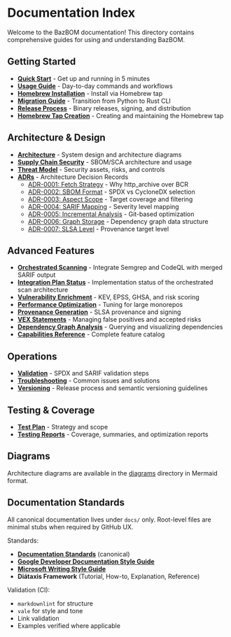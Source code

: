 # Documentation Index

Welcome to the BazBOM documentation! This directory contains comprehensive guides for using and understanding BazBOM.

## Getting Started

- **[Quick Start](QUICKSTART.md)** - Get up and running in 5 minutes
- **[Usage Guide](USAGE.md)** - Day-to-day commands and workflows
- **[Homebrew Installation](HOMEBREW_INSTALLATION.md)** - Install via Homebrew tap
- **[Migration Guide](MIGRATION_GUIDE.md)** - Transition from Python to Rust CLI
- **[Release Process](RELEASE_PROCESS.md)** - Binary releases, signing, and distribution
- **[Homebrew Tap Creation](HOMEBREW_TAP_CREATION.md)** - Creating and maintaining the Homebrew tap

## Architecture & Design

- **[Architecture](ARCHITECTURE.md)** - System design and architecture diagrams
- **[Supply Chain Security](SUPPLY_CHAIN.md)** - SBOM/SCA architecture and usage
- **[Threat Model](THREAT_MODEL.md)** - Security assets, risks, and controls
- **[ADRs](ADR/)** - Architecture Decision Records
  - [ADR-0001: Fetch Strategy](ADR/ADR-0001-fetch-strategy.md) - Why http_archive over BCR
  - [ADR-0002: SBOM Format](ADR/ADR-0002-sbom-format.md) - SPDX vs CycloneDX selection
  - [ADR-0003: Aspect Scope](ADR/ADR-0003-aspect-scope.md) - Target coverage and filtering
  - [ADR-0004: SARIF Mapping](ADR/ADR-0004-sarif-mapping.md) - Severity level mapping
  - [ADR-0005: Incremental Analysis](ADR/ADR-0005-incremental-analysis.md) - Git-based optimization
  - [ADR-0006: Graph Storage](ADR/ADR-0006-graph-storage.md) - Dependency graph data structure
  - [ADR-0007: SLSA Level](ADR/ADR-0007-slsa-level.md) - Provenance target level

## Advanced Features

- **[Orchestrated Scanning](ORCHESTRATED_SCANNING.md)** - Integrate Semgrep and CodeQL with merged SARIF output
- **[Integration Plan Status](INTEGRATION_PLAN_STATUS.md)** - Implementation status of the orchestrated scan architecture
- **[Vulnerability Enrichment](VULNERABILITY_ENRICHMENT.md)** - KEV, EPSS, GHSA, and risk scoring
- **[Performance Optimization](PERFORMANCE.md)** - Tuning for large monorepos
- **[Provenance Generation](PROVENANCE.md)** - SLSA provenance and signing
- **[VEX Statements](VEX.md)** - Managing false positives and accepted risks
- **[Dependency Graph Analysis](GRAPH_ANALYSIS.md)** - Querying and visualizing dependencies
- **[Capabilities Reference](reference/capabilities-reference.md)** - Complete feature catalog

## Operations

- **[Validation](VALIDATION.md)** - SPDX and SARIF validation steps
- **[Troubleshooting](TROUBLESHOOTING.md)** - Common issues and solutions
- **[Versioning](VERSIONING.md)** - Release process and semantic versioning guidelines

## Testing & Coverage

- **[Test Plan](TEST_PLAN.md)** - Strategy and scope
- **[Testing Reports](testing/)** - Coverage, summaries, and optimization reports

## Diagrams

Architecture diagrams are available in the [diagrams](diagrams/) directory in Mermaid format.

## Documentation Standards

All canonical documentation lives under `docs/` only. Root-level files are minimal stubs when required by GitHub UX.

Standards:
- **[Documentation Standards](copilot/DOCUMENTATION_STANDARDS.md)** (canonical)
- **[Google Developer Documentation Style Guide](https://developers.google.com/style)**
- **[Microsoft Writing Style Guide](https://learn.microsoft.com/en-us/style-guide/welcome/)**
- **Diátaxis Framework** (Tutorial, How-to, Explanation, Reference)

Validation (CI):
- `markdownlint` for structure
- `vale` for style and tone
- Link validation
- Examples verified where applicable
